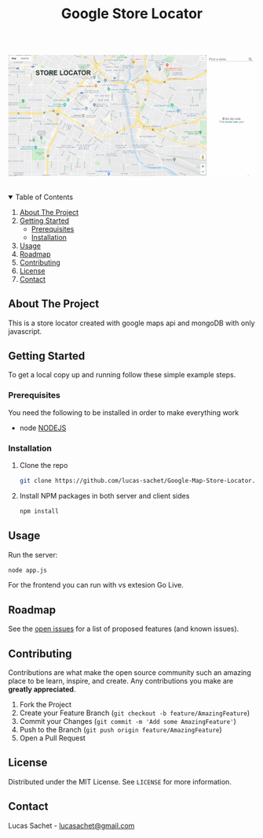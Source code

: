 <h1  align="center">Google Store Locator </h1>

</br>
</br>

![gif](https://github.com/lucas-sachet/Google-Map-Store-Locator/blob/main/assets/google-store.gif)

</br>


<!-- TABLE OF CONTENTS -->
<details open="open">
  <summary>Table of Contents</summary>
  <ol>
    <li>
      <a href="#about-the-project">About The Project</a>
    </li>
    <li>
      <a href="#getting-started">Getting Started</a>
      <ul>
        <li><a href="#prerequisites">Prerequisites</a></li>
        <li><a href="#installation">Installation</a></li>
      </ul>
    </li>
    <li><a href="#usage">Usage</a></li>
    <li><a href="#roadmap">Roadmap</a></li>
    <li><a href="#contributing">Contributing</a></li>
    <li><a href="#license">License</a></li>
    <li><a href="#contact">Contact</a></li>
  </ol>
</details>



<!-- ABOUT THE PROJECT -->
## About The Project

This is a store locator created with google maps api and mongoDB with only javascript.


<!-- GETTING STARTED -->
## Getting Started

To get a local copy up and running follow these simple example steps.

### Prerequisites

You need the following to be installed in order to make everything work

* node 
 [NODEJS](https://nodejs.org/en/download/)

### Installation

1. Clone the repo
   ```sh
   git clone https://github.com/lucas-sachet/Google-Map-Store-Locator.git
   ```
2. Install NPM packages in both server and client sides
   ```sh
   npm install
   ```



<!-- USAGE EXAMPLES -->
## Usage

Run the server:
```sh
node app.js
```

For the frontend you can run with vs extesion Go Live.


<!-- ROADMAP -->
## Roadmap

See the [open issues](https://github.com/lucas-sachet/Google-Map-Store-Locator/issues) for a list of proposed features (and known issues).



<!-- CONTRIBUTING -->
## Contributing

Contributions are what make the open source community such an amazing place to be learn, inspire, and create. Any contributions you make are **greatly appreciated**.

1. Fork the Project
2. Create your Feature Branch (`git checkout -b feature/AmazingFeature`)
3. Commit your Changes (`git commit -m 'Add some AmazingFeature'`)
4. Push to the Branch (`git push origin feature/AmazingFeature`)
5. Open a Pull Request



<!-- LICENSE -->
## License

Distributed under the MIT License. See `LICENSE` for more information.



<!-- CONTACT -->
## Contact

Lucas Sachet - lucasachet@gmail.com